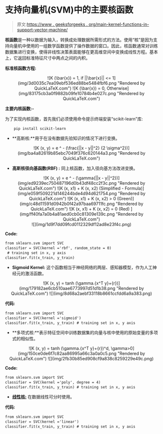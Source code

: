 # 支持向量机(SVM)中的主要核函数

> 原文:[https://www . geeksforgeeks . org/main-kernel-functions-in-support-vector-machine/](https://www.geeksforgeeks.org/major-kernel-functions-in-support-vector-machine-svm/)

**核函数**是一种以数据为输入，转换成处理数据所需形式的方法。使用“核”是因为支持向量机中使用的一组数学函数提供了操作数据的窗口。因此，核函数通常对训练数据集进行变换，使得非线性决策表面能够在更高维空间中变换成线性方程。基本上，它返回标准特征尺寸中两点之间的内积。

**标准核函数方程:**

<center>![K (\bar{x}) = 1, if ||\bar{x}|| <= 1](img/3d0035c7ea09ebf536ed88be5484fbf6.png "Rendered by QuickLaTeX.com")
![K (\bar{x}) = 0, Otherwise](img/83175cb3a0f9882b09fe10784b4e027c.png "Rendered by QuickLaTeX.com")</center>

**主要内核函数:-**

为了实现内核函数，首先我们必须使用命令提示终端安装“scikit-learn”库:

```
    pip install scikit-learn

```

*   **高斯核:**用于在没有数据先验知识的情况下进行变换。

<center>![K (x, y) = e ^ - (\frac{||x - y||^2} {2 \sigma^2})](img/ba4a82619b85ebc7049f376c620144a3.png "Rendered by QuickLaTeX.com")</center>

*   **高斯核径向基函数(RBF) :** 同上核函数，加入径向基方法改进变换。

<center>![K (x, y) = e ^ - (\gamma{||x - y||^2})](img/ed9239ec750487196d0b43df48cc2f3c.png "Rendered by QuickLaTeX.com")
![K (x, x1) + K (x, x2) (Simplified - Formula)](img/e059f509221d146244bde4d94d621754.png "Rendered by QuickLaTeX.com")
![K (x, x1) + K (x, x2) > 0 (Green)](img/c48d11591d0942b0f42a97baa69711fc.png "Rendered by QuickLaTeX.com")
![K (x, x1) + K (x, x2) = 0 (Red) ](img/ff40fa7a0b4a81aed0cb0c81309e139c.png "Rendered by QuickLaTeX.com")</center>

<center>![](img/1d9f7dd09fcd0112329df12ad8e23f4c.png)</center>

**Code:**

```
from sklearn.svm import SVC
classifier = SVC(kernel ='rbf', random_state = 0)
 # training set in x, y axis
classifier.fit(x_train, y_train)
```

*   **Sigmoid Kernel:** 这个函数相当于神经网络的两层、感知器模型，作为人工神经元的激活函数。

<center>![K (x, y) = tanh (\gamma.{x^T y}+{r})](img/179182ae6cb510aae6773997d51d1b38.png "Rendered by QuickLaTeX.com")
![](img/8d68a2aebf33118b8661ccfdd6a9a383.png)</center>

**代码:**

```
from sklearn.svm import SVC
classifier = SVC(kernel ='sigmoid')
classifier.fit(x_train, y_train) # training set in x, y axis
```

*   **多项式核:**表示特征空间中训练数据集的向量与核中使用的原始变量的多项式的相似性。

<center>![K (x, y) = tanh (\gamma.{x^T y}+{r})^d, \gamma>0](img/150ce0de6f7c82aa86995a66c3a0a0c5.png "Rendered by QuickLaTeX.com")
![](img/2fb30b85ed908cf9a838c8259229e49c.png)</center>

**Code:**

```
from sklearn.svm import SVC
classifier = SVC(kernel ='poly', degree = 4)
classifier.fit(x_train, y_train) # training set in x, y axis
```

*   [**线性核:**](https://www.geeksforgeeks.org/creating-linear-kernel-svm-in-python/) 在数据线性可分时使用。

**代码:**

```
from sklearn.svm import SVC
classifier = SVC(kernel ='linear')
classifier.fit(x_train, y_train) # training set in x, y axis
```